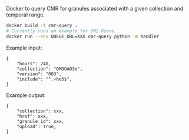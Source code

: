 Docker to query CMR for granules associated with a given collection and temporal range.

```bash
docker build -t cmr-query .
# Currently runs an example for OMI Ozone
docker run --env QUEUE_URL=XXX cmr-query python -m handler
```

Example input:
```
{
    "hours": 240,
    "collection": "OMDOAO3e",
    "version": "003",
    "include": "^.+he5$",
}
```

Example output:
```
{
    "collection": xxx,
    "href": xxx,
    "granule_id": xxx,
    "upload": True,
}
```
